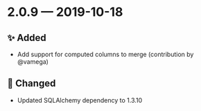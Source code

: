 # 2.0.9 — 2019-10-18

## ✨ Added

- Add support for computed columns to merge (contribution by @vamega)

## 🔧 Changed

- Updated SQLAlchemy dependency to 1.3.10

